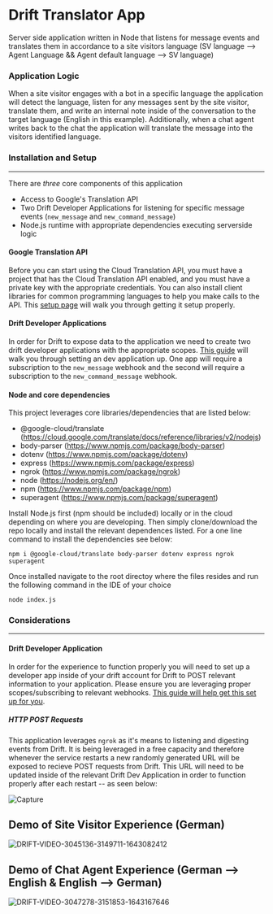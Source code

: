# Drift Translator App

Server side application written in Node that listens for message events and translates them in accordance to a site visitors language (SV language --> Agent Language && Agent default language --> SV language)

### Application Logic

When a site visitor engages with a bot in a specific language the application will detect the language, listen for any messages sent by the site visitor, translate them, and write an internal note inside of the conversation to the target language (English in this example). Additionally, when a chat agent writes back to the chat the application will translate the message into the visitors identified language. 

### Installation and Setup
---
There are _three_ core components of this application
* Access to Google's Translation API
* Two Drift Developer Applications for listening for specific message events (```new_message``` and ```new_command_message```)
* Node.js runtime with appropriate dependencies executing serverside logic

#### Google Translation API
Before you can start using the Cloud Translation API, you must have a project that has the Cloud Translation API enabled, and you must have a private key with the appropriate credentials. You can also install client libraries for common programming languages to help you make calls to the API. This [setup page](https://cloud.google.com/translate/docs/setup) will walk you through getting it setup properly.

#### Drift Developer Applications
In order for Drift to expose data to the application we need to create two drift developer applications with the appropriate scopes. [This guide](https://devdocs.drift.com/docs/quick-start) will walk you through setting an dev application up. One app will require a subscription to the ```new_message``` webhook and the second will require a subscription to the ```new_command_message``` webhook.

#### Node and core dependencies

This project leverages core libraries/dependencies that are listed below:

* @google-cloud/translate (https://cloud.google.com/translate/docs/reference/libraries/v2/nodejs)
* body-parser (https://www.npmjs.com/package/body-parser)
* dotenv (https://www.npmjs.com/package/dotenv)
* express (https://www.npmjs.com/package/express)
* ngrok (https://www.npmjs.com/package/ngrok)
* node (https://nodejs.org/en/)
* npm (https://www.npmjs.com/package/npm)
* superagent (https://www.npmjs.com/package/superagent)

Install Node.js first (npm should be included) locally or in the cloud depending on where you are developing. Then simply clone/download the repo locally and install the relevant dependences listed. For a one line command to install the dependencies see below:

```
npm i @google-cloud/translate body-parser dotenv express ngrok superagent
```

Once installed navigate to the root directoy where the files resides and run the following command in the IDE of your choice 
```
node index.js
```

### Considerations
---
#### Drift Developer Application

In order for the experience to function properly you will need to set up a developer app inside of your drift account for Drift to POST relevant information to your application. Please ensure you are leveraging proper scopes/subscribing to relevant webhooks. [This guide will help get this set up for you](https://devdocs.drift.com/docs/quick-start).

##### HTTP POST Requests
This application leverages `ngrok` as it's means to listening and digesting events from Drift. It is being leveraged in a free capacity and therefore whenever the service restarts a new randomly generated URL will be exposed to recieve POST requests from Drift. This URL will need to be updated inside of the relevant Drift Dev Application in order to function properly after each restart -- as seen below: 

![Capture](https://user-images.githubusercontent.com/57994411/151228007-563fafb8-e7e2-438c-98a5-81537987e4e6.JPG)
## Demo of Site Visitor Experience (German)
![DRIFT-VIDEO-3045136-3149711-1643082412](https://user-images.githubusercontent.com/57994411/150907452-797a7a1c-af96-494c-ab3f-7843565143fa.gif)

## Demo of Chat Agent Experience (German --> English & English --> German)

![DRIFT-VIDEO-3047278-3151853-1643167646](https://user-images.githubusercontent.com/57994411/151099191-2b65e93a-e250-46e0-bf1a-876b76fc2dac.gif)


